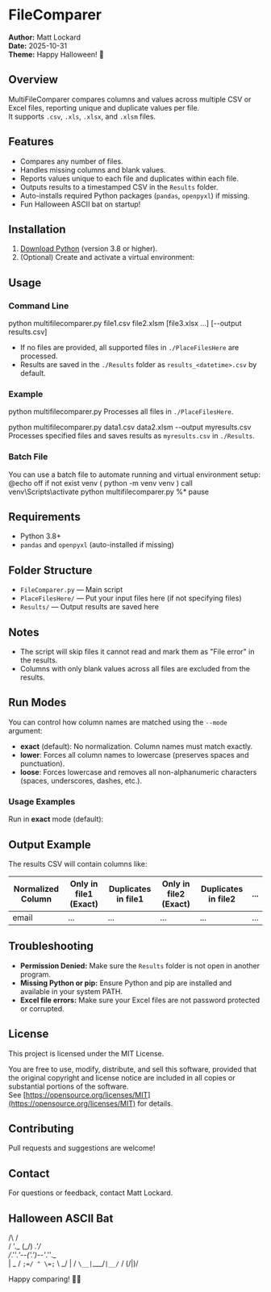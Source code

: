 ﻿# FileComparer

**Author:** Matt Lockard  
**Date:** 2025-10-31  
**Theme:** Happy Halloween! 🦇

## Overview

MultiFileComparer compares columns and values across multiple CSV or Excel files, reporting unique and duplicate values per file.  
It supports `.csv`, `.xls`, `.xlsx`, and `.xlsm` files.

## Features

- Compares any number of files.
- Handles missing columns and blank values.
- Reports values unique to each file and duplicates within each file.
- Outputs results to a timestamped CSV in the `Results` folder.
- Auto-installs required Python packages (`pandas`, `openpyxl`) if missing.
- Fun Halloween ASCII bat on startup!

## Installation

1. [Download Python](https://www.python.org/downloads/) (version 3.8 or higher).
2. (Optional) Create and activate a virtual environment:

## Usage

### Command Line
python multifilecomparer.py file1.csv file2.xlsm [file3.xlsx ...] [--output results.csv]
- If no files are provided, all supported files in `./PlaceFilesHere` are processed.
- Results are saved in the `./Results` folder as `results_<datetime>.csv` by default.

### Example
python multifilecomparer.py
Processes all files in `./PlaceFilesHere`.

python multifilecomparer.py data1.csv data2.xlsm --output myresults.csv
Processes specified files and saves results as `myresults.csv` in `./Results`.

### Batch File

You can use a batch file to automate running and virtual environment setup:
@echo off if not exist venv ( python -m venv venv ) call venv\Scripts\activate python multifilecomparer.py %* pause
## Requirements

- Python 3.8+
- `pandas` and `openpyxl` (auto-installed if missing)

## Folder Structure

- `FileComparer.py` — Main script
- `PlaceFilesHere/` — Put your input files here (if not specifying files)
- `Results/` — Output results are saved here

## Notes

- The script will skip files it cannot read and mark them as "File error" in the results.
- Columns with only blank values across all files are excluded from the results.
## Run Modes

You can control how column names are matched using the `--mode` argument:

- **exact** (default): No normalization. Column names must match exactly.
- **lower**: Forces all column names to lowercase (preserves spaces and punctuation).
- **loose**: Forces lowercase and removes all non-alphanumeric characters (spaces, underscores, dashes, etc.).

### Usage Examples

Run in **exact** mode (default):

## Output Example

The results CSV will contain columns like:

| Normalized Column | Only in file1 (Exact) | Duplicates in file1 | Only in file2 (Exact) | Duplicates in file2 | ... |
|-------------------|----------------------|---------------------|----------------------|---------------------|-----|
| email             | ...                  | ...                 | ...                  | ...                 | ... |


## Troubleshooting

- **Permission Denied:** Make sure the `Results` folder is not open in another program.
- **Missing Python or pip:** Ensure Python and pip are installed and available in your system PATH.
- **Excel file errors:** Make sure your Excel files are not password protected or corrupted.

## License

This project is licensed under the MIT License.

You are free to use, modify, distribute, and sell this software, provided that the original copyright and license notice are included in all copies or substantial portions of the software.  
See [https://opensource.org/licenses/MIT](https://opensource.org/licenses/MIT) for details.


## Contributing

Pull requests and suggestions are welcome!

## Contact

For questions or feedback, contact Matt Lockard.

## Halloween ASCII Bat
  /\                 /\
 / \'._   (\_/)   _.'/ \
/_.''._'--('.')--'_.''._\
| \_ / `;=/ " \=;` \ _/ |
 \/ `\__|`\___/`|__/`  \/
         \(/|\)/    
         

Happy comparing! 🎃🦇